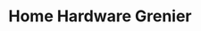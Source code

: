 ---
title: "Home Hardware Grenier"
url: /victoriaville/home-hardware-grenier-rue-notre-dame-ouest/
shop: doityourself
---